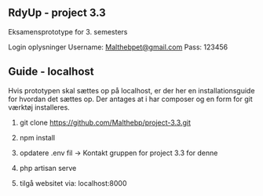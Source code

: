 ## RdyUp - project 3.3

Eksamensprototype for 3. semesters

Login oplysninger
Username: Malthebpet@gmail.com
Pass: 123456

## Guide - localhost

Hvis prototypen skal sættes op på localhost, er der her en installationsguide for hvordan det sættes op. Der antages at i har composer og en form for git værktøj installeres.

1. git clone https://github.com/Malthebp/project-3.3.git

2. npm install

3. opdatere .env fil -> Kontakt gruppen for project 3.3 for denne

4. php artisan serve

5. tilgå websitet via: localhost:8000
